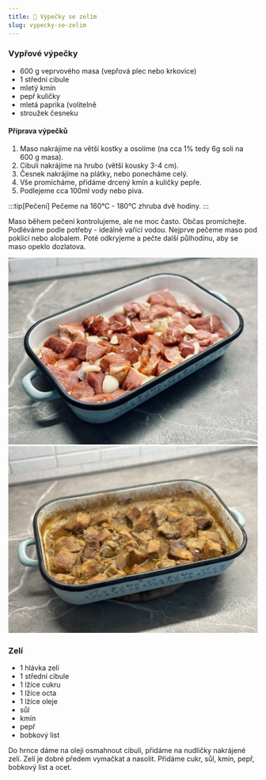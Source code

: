 ```yaml
---
title: 🐷 Výpečky se zelím
slug: vypecky-se-zelim
---
```


### Vypřové výpečky

- 600 g veprvového masa (vepřová plec nebo krkovice)
- 1 střední cibule
- mletý kmín
- pepř kuličky
- mletá paprika (volitelně
- stroužek česneku

#### Příprava výpečků

1. Maso nakrájíme na větší kostky a osolíme (na cca 1% tedy 6g soli na 600 g masa).
2. Cibuli nakrájíme na hrubo (větší kousky 3-4 cm).
3. Česnek nakrájíme na plátky, nebo ponecháme celý.
4. Vše promícháme, přidáme drcený kmín a kuličky pepře.
5. Podlejeme cca 100ml vody nebo piva.

:::tip[Pečení]
Pečeme na 160°C - 180°C zhruba dvě hodiny.
:::

Maso během pečení kontrolujeme, ale ne moc často. Občas promíchejte. Podléváme podle potřeby - ideálně vařící vodou.
Nejprve pečeme maso pod poklicí nebo alobalem. Poté odkryjeme a pečte další půlhodinu, aby se maso opeklo dozlatova.

![](../../../assets/obedy/vypecky-priprava.jpg)
![](../../../assets/obedy/vypecky-hotove.jpg)

### Zelí

- 1 hlávka zelí
- 1 střední cibule
- 1 lžíce cukru
- 1 lžíce octa
- 1 lžíce oleje
- sůl
- kmín
- pepř
- bobkový list

Do hrnce dáme na oleji osmahnout cibuli, přidáme na nudličky nakrájené zelí. Zelí je dobré předem vymačkat a nasolit.
Přidáme cukr, sůl, kmín, pepř, bobkový list a ocet.